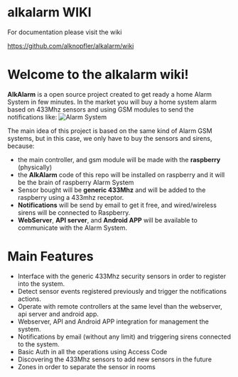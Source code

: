 # alkalarm WIKI

For documentation please visit the wiki 

https://github.com/alknopfler/alkalarm/wiki

# Welcome to the alkalarm wiki!

**AlkAlarm** is a open source project created to get ready a home Alarm System in few minutes. In the market you will buy a home system alarm based on 433Mhz sensors and using GSM modules to send the notifications like: 
![Alarm System ](https://www.alarmasparacasabaratas.com/wp-content/uploads/2017/08/alarma-gsm-eray-comprar-online.jpg)

The main idea of this project is based on the same kind of Alarm GSM systems, but in this case, we only have to buy the sensors and sirens, because:
* the main controller, and gsm module will be made with the **raspberry** (physically)
* the **AlkAlarm** code of this repo will be installed on raspberry and it will be the brain of raspberry Alarm System
* Sensor bought will be **generic 433Mhz** and will be added to the raspberry using a 433mhz receptor.
* **Notifications** will be send by email to get it free, and wired/wireless sirens will be connected to Raspberry.
* **WebServer**, **API server**, and **Android APP** will be available to communicate with the Alarm System.

# Main Features
* Interface with the generic 433Mhz security sensors in order to register into the system.
* Detect sensor events registered previously and trigger the notifications actions.
* Operate with remote controllers at the same level than the webserver, api server and android app.
* Webserver, API and Android APP integration for management the system.
* Notifications by email (without any limit) and triggering sirens connected to the system.
* Basic Auth in all the operations using Access Code
* Discovering the 433Mhz sensors to add new sensors in the future
* Zones in order to separate the sensor in rooms



